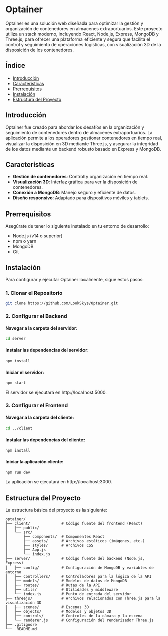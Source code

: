 # Optainer

Optainer es una solución web diseñada para optimizar la gestión y organización de contenedores en almacenes extraportuarios. Este proyecto utiliza un stack moderno, incluyendo React, Node.js, Express, MongoDB y Three.js, para ofrecer una plataforma eficiente y segura que facilita el control y seguimiento de operaciones logísticas, con visualización 3D de la disposición de los contenedores.

## Índice

- [Introducción](#introducción)
- [Características](#características)
- [Prerrequisitos](#prerrequisitos)
- [Instalación](#instalación)
- [Estructura del Proyecto](#estructura-del-proyecto)

## Introducción

Optainer fue creado para abordar los desafíos en la organización y seguimiento de contenedores dentro de almacenes extraportuarios. La aplicación permite a los operadores gestionar contenedores en tiempo real, visualizar la disposición en 3D mediante Three.js, y asegurar la integridad de los datos mediante un backend robusto basado en Express y MongoDB.

## Características

- **Gestión de contenedores**: Control y organización en tiempo real.
- **Visualización 3D**: Interfaz gráfica para ver la disposición de contenedores.
- **Conexión a MongoDB**: Manejo seguro y eficiente de datos.
- **Diseño responsivo**: Adaptado para dispositivos móviles y tablets.

## Prerrequisitos

Asegúrate de tener lo siguiente instalado en tu entorno de desarrollo:

- Node.js (v14 o superior)
- npm o yarn
- MongoDB
- Git

## Instalación

Para configurar y ejecutar Optainer localmente, sigue estos pasos:

### 1. Clonar el Repositorio

```bash
git clone https://github.com/LookSkys/Optainer.git
```

### 2. Configurar el Backend
#### Navegar a la carpeta del servidor:

```bash
cd server
```
#### Instalar las dependencias del servidor:

```bash
npm install
```
#### Iniciar el servidor:

```bash
npm start
```
El servidor se ejecutará en http://localhost:5000.

### 3. Configurar el Frontend
#### Navegar a la carpeta del cliente:

```bash
cd ../client
```

#### Instalar las dependencias del cliente:

```bash
npm install
```
#### Iniciar la aplicación cliente:

```bash
npm run dev
```
La aplicación se ejecutará en http://localhost:3000.

## Estructura del Proyecto
La estructura básica del proyecto es la siguiente:
```plaintext
optainer/
├── client/              # Código fuente del frontend (React)
│   ├── public/
│   └── src/
│       ├── components/  # Componentes React
│       ├── assets/      # Archivos estáticos (imágenes, etc.)
│       ├── styles/      # Archivos CSS
│       ├── App.js
│       └── index.js
├── server/              # Código fuente del backend (Node.js, Express)
│   ├── config/          # Configuración de MongoDB y variables de entorno
│   ├── controllers/     # Controladores para la lógica de la API
│   ├── models/          # Modelos de datos de MongoDB
│   ├── routes/          # Rutas de la API
│   ├── utils/           # Utilidades y middleware
│   └── index.js         # Punto de entrada del servidor
├── threejs/             # Archivos relacionados con Three.js para la visualización 3D
│   ├── scenes/          # Escenas 3D
│   ├── objects/         # Modelos y objetos 3D
│   ├── controls/        # Controles de la cámara y la escena
│   └── renderer.js      # Configuración del renderizador Three.js
├── .gitignore
└──  README.md
